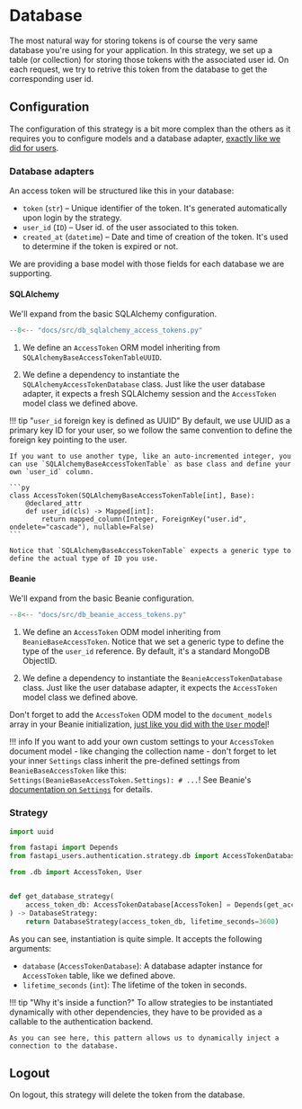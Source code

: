 # Database

The most natural way for storing tokens is of course the very same database you're using for your application. In this strategy, we set up a table (or collection) for storing those tokens with the associated user id. On each request, we try to retrive this token from the database to get the corresponding user id.

## Configuration

The configuration of this strategy is a bit more complex than the others as it requires you to configure models and a database adapter, [exactly like we did for users](../../overview.md#user-model-and-database-adapters).


### Database adapters

An access token will be structured like this in your database:

* `token` (`str`) – Unique identifier of the token. It's generated automatically upon login by the strategy.
* `user_id` (`ID`) – User id. of the user associated to this token.
* `created_at` (`datetime`) – Date and time of creation of the token. It's used to determine if the token is expired or not.

We are providing a base model with those fields for each database we are supporting.

#### SQLAlchemy

We'll expand from the basic SQLAlchemy configuration.

```py hl_lines="5-8 23-24 45-48"
--8<-- "docs/src/db_sqlalchemy_access_tokens.py"
```

1. We define an `AccessToken` ORM model inheriting from `SQLAlchemyBaseAccessTokenTableUUID`.

2. We define a dependency to instantiate the `SQLAlchemyAccessTokenDatabase` class. Just like the user database adapter, it expects a fresh SQLAlchemy session and the `AccessToken` model class we defined above.

!!! tip "`user_id` foreign key is defined as UUID"
    By default, we use UUID as a primary key ID for your user, so we follow the same convention to define the foreign key pointing to the user.

    If you want to use another type, like an auto-incremented integer, you can use `SQLAlchemyBaseAccessTokenTable` as base class and define your own `user_id` column.

    ```py
    class AccessToken(SQLAlchemyBaseAccessTokenTable[int], Base):
        @declared_attr
        def user_id(cls) -> Mapped[int]:
            return mapped_column(Integer, ForeignKey("user.id", ondelete="cascade"), nullable=False)
    ```

    Notice that `SQLAlchemyBaseAccessTokenTable` expects a generic type to define the actual type of ID you use.

#### Beanie

We'll expand from the basic Beanie configuration.

```py hl_lines="4-7 20-21 28-29"
--8<-- "docs/src/db_beanie_access_tokens.py"
```

1. We define an `AccessToken` ODM model inheriting from `BeanieBaseAccessToken`. Notice that we set a generic type to define the type of the `user_id` reference. By default, it's a standard MongoDB ObjectID.

2. We define a dependency to instantiate the `BeanieAccessTokenDatabase` class. Just like the user database adapter, it expects the `AccessToken` model class we defined above.

Don't forget to add the `AccessToken` ODM model to the `document_models` array in your Beanie initialization, [just like you did with the `User` model](../../databases/beanie.md#initialize-beanie)!

!!! info
    If you want to add your own custom settings to your `AccessToken` document model - like changing the collection name - don't forget to let your inner `Settings` class inherit the pre-defined settings from `BeanieBaseAccessToken` like this: `Settings(BeanieBaseAccessToken.Settings): # ...`! See Beanie's [documentation on `Settings`](https://beanie-odm.dev/tutorial/defining-a-document/#settings) for details.

### Strategy

```py
import uuid

from fastapi import Depends
from fastapi_users.authentication.strategy.db import AccessTokenDatabase, DatabaseStrategy

from .db import AccessToken, User


def get_database_strategy(
    access_token_db: AccessTokenDatabase[AccessToken] = Depends(get_access_token_db),
) -> DatabaseStrategy:
    return DatabaseStrategy(access_token_db, lifetime_seconds=3600)
```

As you can see, instantiation is quite simple. It accepts the following arguments:

* `database` (`AccessTokenDatabase`): A database adapter instance for `AccessToken` table, like we defined above.
* `lifetime_seconds` (`int`): The lifetime of the token in seconds.

!!! tip "Why it's inside a function?"
    To allow strategies to be instantiated dynamically with other dependencies, they have to be provided as a callable to the authentication backend.

    As you can see here, this pattern allows us to dynamically inject a connection to the database.

## Logout

On logout, this strategy will delete the token from the database.
